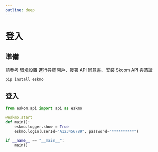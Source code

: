 ```yaml
---
outline: deep
---
```


# 登入

## 準備

請參考 [環境設置](/) 進行券商開戶、簽署 API 同意書、安裝 Skcom API 與憑證

```bash
pip install eskmo
```

## 登入

```python
from eskom.api import api as eskmo

@eskmo.start
def main():
    eskmo.logger.show = True
    eskmo.login(userId="A123456789", password="**********")

if __name__ == "__main__":
    main()    
```

